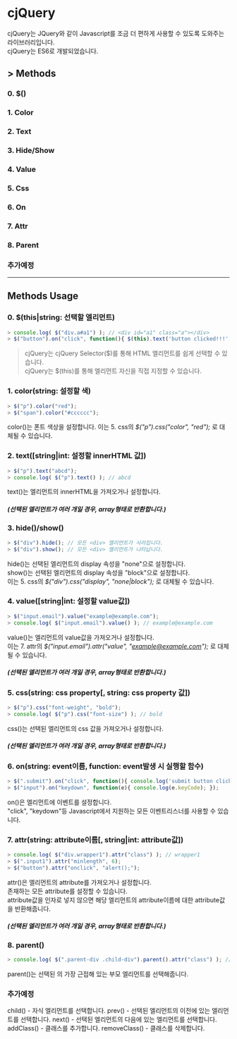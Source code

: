 # cjQuery
cjQuery는 JQuery와 같이 Javascript를 조금 더 편하게 사용할 수 있도록 도와주는 라이브러리입니다.<br>
cjQuery는 ES6로 개발되었습니다.

## > Methods
### 0. $()
### 1. Color
### 2. Text
### 3. Hide/Show
### 4. Value
### 5. Css
### 6. On
### 7. Attr
### 8. Parent
### 추가예정

***

## Methods Usage

### 0. $(this|string: 선택할 엘리먼트)
```javascript
> console.log( $("div.a#a1") ); // <div id="a1" class="a"></div>
> $("button").on("click", function(){ $(this).text('button clicked!!!'); });
```
> cjQuery는 cjQuery Selector($)를 통해 HTML 엘리먼트를 쉽게 선택할 수 있습니다.<br>
> cjQuery는 $(this)를 통해 엘리먼트 자신을 직접 지정할 수 있습니다.

### 1. color(string: 설정할 색)
```javascript
> $("p").color("red");
> $("span").color("#cccccc");
```
color()는 폰트 색상을 설정합니다.
이는 5. css의 _$("p").css("color", "red");_ 로 대체될 수 있습니다.<br>

### 2. text([string|int: 설정할 innerHTML 값])
```javascript
> $("p").text("abcd");
> console.log( $("p").text() ); // abcd
```
text()는 엘리먼트의 innerHTML을 가져오거나 설정합니다.
##### (선택된 엘리먼트가 여러 개일 경우, array형태로 반환합니다.)


### 3. hide()/show()
```javascript
> $("div").hide(); // 모든 <div> 엘리먼트가 사라집니다.
> $("div").show(); // 모든 <div> 엘리먼트가 나타납니다.
```
hide()는 선택된 엘리먼트의 display 속성을 "none"으로 설정합니다.<br>
show()는 선택된 엘리먼트의 display 속성을 "block"으로 설정합니다.<br>
이는 5. css의 _$("div").css("display", "none|block");_ 로 대체될 수 있습니다.<br>

### 4. value([string|int: 설정할 value값])
```javascript
> $("input.email").value("example@example.com");
> console.log( $("input.email").value() ); // example@example.com
```
value()는 엘리먼트의 value값을 가져오거나 설정합니다.<br>
이는 7. attr의 _$("input.email").attr("value", "example@example.com");_ 로 대체될 수 있습니다.
##### (선택된 엘리먼트가 여러 개일 경우, array형태로 반환합니다.)

### 5. css(string: css property[, string: css property 값])
```javascript
> $("p").css("font-weight", "bold");
> console.log( $("p").css("font-size") ); // bold
```
css()는 선택된 엘리먼트의 css 값을 가져오거나 설정합니다.
##### (선택된 엘리먼트가 여러 개일 경우, array형태로 반환합니다.)

### 6. on(string: event이름, function: event발생 시 실행할 함수)
```javascript
> $(".submit").on("click", function(){ console.log('submit button clicked'); });
> $("input").on("keydown", function(e){ console.log(e.keyCode); });
```
on()은 엘리먼트에 이벤트를 설정합니다.<br>
"click", "keydown"등 Javascript에서 지원하는 모든 이벤트리스너를 사용할 수 있습니다.

### 7. attr(string: attribute이름[, string|int: attribute값])
``` javascript
> console.log( $("div.wrapper1").attr("class") ); // wrapper1
> $(".input1").attr("minlength", 6);
> $("button").attr("onclick", "alert();");
```
attr()은 엘리먼트의 attribute를 가져오거나 설정합니다.<br>
존재하는 모든 attribute를 설정할 수 있습니다.<br>
attribute값을 인자로 넣지 않으면 해당 엘리먼트의 attribute이름에 대한 attribute값을 반환해줍니다.
##### (선택된 엘리먼트가 여러 개일 경우, array형태로 반환합니다.)

### 8. parent()
```javascript
> console.log( $(".parent-div .child-div").parent().attr("class") ); // parent-div
```
parent()는 선택된 의 가장 근접해 있는 부모 엘리먼트를 선택해줍니다.

### 추가예정
child() - 자식 엘리먼트를 선택합니다.
prev() - 선택된 엘리먼트의 이전에 있는 엘리먼트를 선택합니다.
next() - 선택된 엘리먼트의 다음에 있는 엘리먼트를 선택합니다.
addClass() - 클래스를 추가합니다.
removeClass() - 클래스를 삭제합니다.
